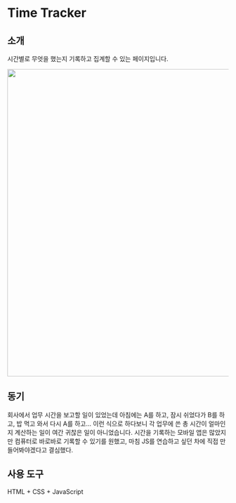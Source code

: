 # Time Tracker

## 소개
시간별로 무엇을 했는지 기록하고 집계할 수 있는 페이지입니다.

<img src = "https://user-images.githubusercontent.com/40853572/153446832-d54e3f4e-b715-4588-bf60-1a1566b59925.png" width=700>

## 동기
회사에서 업무 시간을 보고할 일이 있었는데 아침에는 A를 하고, 잠시 쉬었다가 B를 하고, 밥 먹고 와서 다시 A를 하고... 이런 식으로 하다보니 각 업무에 쓴 총 시간이 얼마인지 계산하는 일이 여간 귀찮은 일이 아니었습니다.
시간을 기록하는 모바일 앱은 많았지만 컴퓨터로 바로바로 기록할 수 있기를 원했고, 마침 JS를 연습하고 싶던 차에 직접 만들어봐야겠다고 결심했다.

### 

## 사용 도구
HTML + CSS + JavaScript

## 
